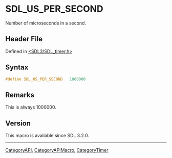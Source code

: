 # SDL_US_PER_SECOND

Number of microseconds in a second.

## Header File

Defined in [<SDL3/SDL_timer.h>](https://github.com/libsdl-org/SDL/blob/main/include/SDL3/SDL_timer.h)

## Syntax

```c
#define SDL_US_PER_SECOND   1000000
```

## Remarks

This is always 1000000.

## Version

This macro is available since SDL 3.2.0.





----
[CategoryAPI](CategoryAPI), [CategoryAPIMacro](CategoryAPIMacro), [CategoryTimer](CategoryTimer)

